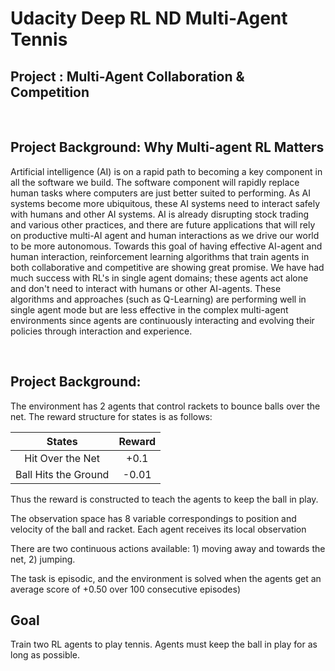 # Udacity Deep RL ND Multi-Agent Tennis
## Project : Multi-Agent Collaboration & Competition
&nbsp;

## Project Background: Why Multi-agent RL Matters
Artificial intelligence (AI) is on a rapid path to becoming a key component in all the software we build. The software component will rapidly replace human tasks where computers are just better suited to performing. As AI systems become more ubiquitous, these AI systems need to interact safely with humans and other AI systems. AI is already disrupting stock trading and various other practices, and there are future applications that will rely on productive multi-AI agent and human interactions as we drive our world to be more autonomous. Towards this goal of having effective AI-agent and human interaction, reinforcement learning algorithms that train agents in both collaborative and competitive are showing great promise. We have had much success with RL's in single agent domains; these agents act alone and don't need to interact with humans or other AI-agents. These algorithms and approaches (such as Q-Learning) are performing well in single agent mode but are less effective in the complex multi-agent environments since agents are continuously interacting and evolving their policies through interaction and experience.

&nbsp;

## Project Background:
The environment has 2 agents that control rackets to bounce balls over the net. The reward structure for states is as follows:

| States                   | Reward|
|:------------------------:|:-----:|
|    Hit Over the Net      | +0.1  |
| Ball Hits the Ground     | -0.01 |

Thus the reward is constructed to teach the agents to keep the ball in play.

The observation space has 8 variable correspondings to position and velocity of the ball and racket. Each agent receives its local observation 

There are two continuous actions available: 1) moving away and towards the net, 2) jumping. 

The task  is episodic, and the environment is solved when the agents get an average score of +0.50 over 100 consecutive episodes)

## Goal
Train two RL agents to play tennis. Agents must keep the ball in play for as long as possible.
